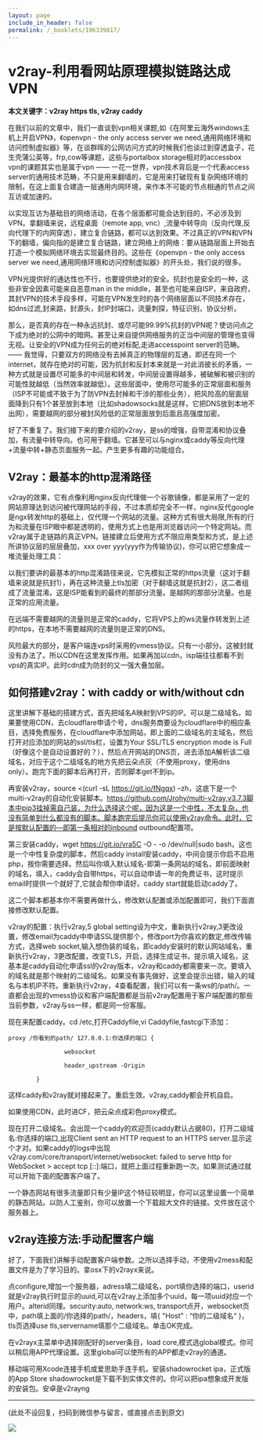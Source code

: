 ```yaml
---
layout: page
include_in_header: false
permalink: /_booklets/106339817/
---
```

v2ray-利用看网站原理模拟链路达成VPN
=====

__本文关键字：v2ray https tls, v2ray caddy__

在我们以前的文章中，我们一直谈到vpn相关课题,如《在阿里云海外windows主机上开启VPN》，《openvpn - the only access server we need,通用网络环境和访问控制虚拟器》等，在谈群晖的公网访问方式的时候我们也谈过到穿透盒子，花生壳蒲公英等，frp,cow等课题，这些与portalbox storage相对的accessbox vpn的课题其实也是属于vpn —— 一花一世界，vpn技术背后是一个代表access server的通用技术范畴，不只是用来翻墙的，它是用来打破现有复杂网络环境的限制，在这上面复合建造一层通用内网环境，来作本不可能的节点相通的节点之间互访或加速的。

以实现互访为基础目的网络活动，在各个层面都可能会达到目的，不必涉及到VPN。拿翻墙来说，远程桌面（remote app, vnc）,流量中转导向（反向代理,反向代理下的内网穿透），建立复合链路，都可以达到效果。不过真正的VPN和VPN下的翻墙，偏向指的是建立复合链路，建立网络上的网络：要从链路层面上开始去打造一个模拟网络环境去实现最终目的。这些在《openvpn - the only access server we need,通用网络环境和访问控制虚拟器》的开头处，我们说的很多。

VPN光提供好的通达性也不行，也要提供绝对的安全。抗封也是安全的一种，这些非安全因素可能来自恶意man in the middle，甚至也可能来自ISP，来自政府，其封VPN的技术手段多样，可能在VPN发生时的各个网络层面以不同技术存在，如dns过滤,封来路，封源头，封IP封端口，流量刺探，特征识别，协议分析。

那么，是否真的存在一种永远抗封、或尽可能99.99%抗封的VPN呢？使访问点之下成为绝对的公网中的暗网。甚至让来自提供网络服务的正当中间层的管理也变得无视。让安全的VPN成为任何云的绝对标配,走进accesspoint server的范畴。—— 我觉得，只要双方的网络没有去掉真正的物理层的互通，即还在同一个internet，就存在绝对的可能，因为抗封和反封本来就是一对此消彼长的矛盾，一种方式就是设置尽可能多的中间层和转发，中间层设置得越多，被破解和被识别的可能性就越低（当然效率就越低）。这些层面中，使用尽可能多的正常层面和服务（ISP不可能或不致于为了防VPN去封掉和干涉的那些业务），把风险高的层面层面降到只有1个甚至放到本地（比如shadowsocks就是这样，它把DNS放到本地不出网），需要越网的部分被封风险低的正常层面放到后面且高强度加密。

好了不重复了。我们接下来的要介绍的v2ray，是ss的增强，自带混淆和协议叠加，有流量中转导向。也可用于翻墙。它甚至可以与nginx或caddy等反向代理+流量中转+静态页面服务一起。产生更多有趣的功能组合。

V2ray：最基本的http混淆路径
-----

v2ray的效果，它有点像利用nginx反向代理做一个谷歌镜像，都是采用了一定的网站原理达到访问被代理网站的手段，不过本质却完全不一样，nginx反代google是ngx转发http的基础上，仅代理一个网站的流量。这种方式有很大局限,所有的行为和流量在ISP眼中都是透明的，使用方式上也是用浏览器访问一个特定网站。而v2ray属于走链路的真正VPN。链接建立后使用方式不限应用类型和方式，是上述所讲协议层的层层叠加，xxx over yyy(yyy作为传输协议)，你可以把它想象成一堆流量处理工具：

以我们要讲的最基本的http混淆路径来说，它先模拟正常的https流量（这对于翻墙来说就是抗封1），再在这种流量上tls加密（对于翻墙这就是抗封2），这二者组成了流量混淆。这是ISP能看到的最终的那部分流量。是越网的那部分流量。也是正常的应用流量。

在远端不需要越网的流量则是正常的caddy，它将VPS上的ws流量作转发到上述的https，在本地不需要越网的流量则是正常的DNS。

风险最大的部分，是客户端连vps时采用的vmess协议。只有一小部分。这被封就没有办法了。所以CDN在这里发挥作用。如果再加以cdn，isp端往往都看不到vps的真实IP。此时cdn成为防封的又一强大叠加层。

如何搭建v2ray：with caddy or with/without cdn
-----

这里讲解下基础的搭建方式，首先把域名A映射到VPS的IP。可以是二级域名。如果要使用CDN，去cloudflare申请个号，dns服务商要设为cloudflare中的相应条目，选择免费服务，在cloudflare中添加网站，即上面的二级域名的主域名，然后打开对应添加的网站的ssl/tls栏，设置为Your SSL/TLS encryption mode is Full（好像这个是自动设置好的？），然后点开网站的DNS页，进去添加A解析该二级域名，对应于这个二级域名的地方先把云朵点灰（不使用proxy，使用dns only）。跑完下面的脚本后再打开，否则脚本get不到ip。

再安装v2ray，source <(curl -sL https://git.io/fNgqx) –zh，这底下是一个multi-v2ray的自动化安装脚本。https://github.com/Jrohy/multi-v2ray,v3.7.3脚本中pip3挂掉需自己装，为什么选择这个呢，因为这是一个中性，不太复杂，也没有简单到什么都没有的脚本。脚本跑完后提示你可以使用v2ray命令。此时，它是按默认配置的—即第一条相对的inbound outbound配置项。

第三安装caddy，wget https://git.io/vra5C -O - -o /dev/null|sudo bash，这也是一个中性复杂度的脚本，然后caddy install安装caddy，中间会提示你启不启用php，按你需要选择。然后叫你填入默认域名-即第一条网站的域名，即前面映射的域名，填入，caddy会自带https，可以自动申请一年的免费证书，这时提示email时提供一个就好了,它就会帮你申请好。caddy start就能启动caddy了。

这二个脚本都基本你不需要再做什么，修改默认配置或添加配置即可，我们下面直接修改默认配置。

v2ray的配置：执行v2ray,5 global setting设为中文，重新执行v2ray,3更改设置，修改email为caddy中申请SSL提供那个，修改port为你喜欢的数定,修改传输方式，选择web socket,输入想伪装的域名，即caddy安装时的默认网站域名，重新执行v2ray，3更改配置，改变TLS，开启，选择生成证书，提示填入域名，这基本是caddy自动化申请ssl的v2ray版本，v2ray和caddy都需要来一次。要填入的域名就是那个映射的二级域名。如果没有事先做好，这里会提示出错，输入的域名与本机IP不符。重新执行v2ray，4查看配置，我们可以有一条ws的/path/。一直都会出现的vmess协议和客户端配置都是当前v2ray配置用于客户端配置的那些当前参数，v2ray与ss一样，都是同一份客服。

现在来配置caddy。cd /etc,打开Caddyfile,vi Caddyfile,fastcgi下添加：

```
proxy /你看到的path/ 127.0.0.1:你选择的端口 {

                websocket

                header_upstream -Origin

        }
```

这样caddy和v2ray就对接起来了。重启生效。v2ray,caddy都会开机自启。

如果使用CDN，此时进CF，把云朵点成彩色proxy模式。

现在打开二级域名。会出现一个caddy的欢迎页(caddy默认占据80)，打开二级域名:你选择的端口,出现Client sent an HTTP request to an HTTPS server.显示这个才对。如果caddy的logs中出现v2ray.com/core/transport/internet/websocket: failed to serve http for WebSocket > accept tcp [::]:端口，就把上面过程重新跑一次。如果测试通过就可以开始下面的配置客户端了。

一个静态网站有很多流量即只有少量IP这个特征较明显，你可以这里设置一个简单的静态网站。以防人工鉴别，你可以放置一个下载超大文件的链接。文件放在这个服务器上。

v2ray连接方法:手动配置客户端
-----

好了，下面我们讲解手动配置客户端参数。之所以选择手动，不使用v2mess和配置文件是为了学习目的。拿osx下的v2rayx来说。

点configure,增加一个服务器，adress填二级域名，port填你选择的端口，userid就是v2ray执行时显示的uuid,可以在v2ray上添加多个uuid，每一项uuid对应一个用户。alterid同理。security:auto, network:ws, transport点开，websocket页中，path填上面的/你选择的path/，headers，填{ "Host" : “你的二级域名“ }，tls页选择use tls,servername填那个二级域名。单击OK完成。

在v2rayx主菜单中选择刚配好的server条目，load core,模式选global模式。你可以稍后用APP代理设置。这里global可以使所有的APP都走v2ray的通道。

移动端可用Xcode连接手机或爱思助手连手机，安装shadowrocket ipa，正式版的App Store shadowrocket是下载不到实体文件的。你可以把ipa想象成开发版的安装包。安卓是v2rayng


-----


(此处不设回复，扫码到微信参与留言，或直接点击到原文)

![](/p/106339817/qrcode.png)

<!-- Markdeep: -->
<meta charset="utf-8">
<link rel="stylesheet" href="../../res/aloha.css?">

<script src="../../res/markdeep.min.js" charset="utf-8"></script>



